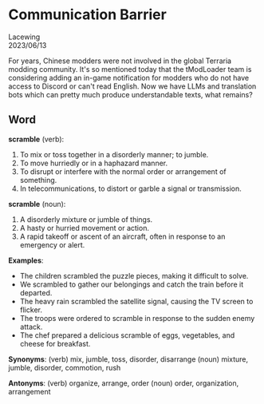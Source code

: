 # Communication Barrier

Lacewing  
2023/06/13

For years, Chinese modders were not involved in the global Terraria modding community.
It's so mentioned today that the tModLoader team is considering adding an in-game notification for modders who do not have access to Discord or can't read English.
Now we have LLMs and translation bots which can pretty much produce understandable texts, what remains?

## Word
**scramble** (verb):

1. To mix or toss together in a disorderly manner; to jumble.
2. To move hurriedly or in a haphazard manner.
3. To disrupt or interfere with the normal order or arrangement of something.
4. In telecommunications, to distort or garble a signal or transmission.

**scramble** (noun):

1. A disorderly mixture or jumble of things.
2. A hasty or hurried movement or action.
3. A rapid takeoff or ascent of an aircraft, often in response to an emergency or alert.

**Examples**:
- The children scrambled the puzzle pieces, making it difficult to solve.
- We scrambled to gather our belongings and catch the train before it departed.
- The heavy rain scrambled the satellite signal, causing the TV screen to flicker.
- The troops were ordered to scramble in response to the sudden enemy attack.
- The chef prepared a delicious scramble of eggs, vegetables, and cheese for breakfast.

**Synonyms**:
(verb) mix, jumble, toss, disorder, disarrange
(noun) mixture, jumble, disorder, commotion, rush

**Antonyms**:
(verb) organize, arrange, order
(noun) order, organization, arrangement